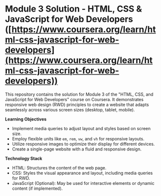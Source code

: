 # Module 3 Solution - HTML, CSS & JavaScript for Web Developers ([https://www.coursera.org/learn/html-css-javascript-for-web-developers](https://www.coursera.org/learn/html-css-javascript-for-web-developers))


This repository contains the solution for Module 3 of the "HTML, CSS, and JavaScript for Web Developers" course on Coursera. It demonstrates responsive web design (RWD) principles to create a website that adapts seamlessly across various screen sizes (desktop, tablet, mobile).

**Learning Objectives**

- Implement media queries to adjust layout and styles based on screen size.
- Employ flexible units like `em`, `rem`, `vw`, and `vh` for responsive layouts.
- Utilize responsive images to optimize their display for different devices.
- Create a single-page website with a fluid and responsive design.

**Technology Stack**

* HTML: Structures the content of the web page.
* CSS: Styles the visual appearance and layout, including media queries for RWD.
* JavaScript (Optional): May be used for interactive elements or dynamic content (if implemented).


